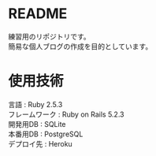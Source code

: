 # README

練習用のリポジトリです。  
簡易な個人ブログの作成を目的としています。  

# 使用技術
言語 : Ruby 2.5.3  
フレームワーク : Ruby on Rails 5.2.3  
開発用DB : SQLite  
本番用DB : PostgreSQL  
デプロイ先 : Heroku  
